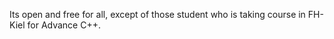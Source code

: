 Its open and free for all, except of those student who is taking course in FH-Kiel for Advance C++. 
